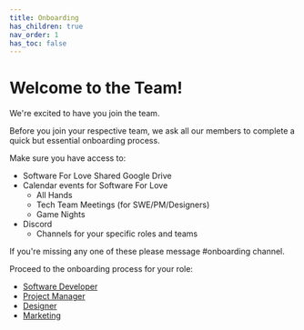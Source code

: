 ```yaml
---
title: Onboarding
has_children: true
nav_order: 1
has_toc: false
---
```


# Welcome to the Team!

We're excited to have you join the team.

Before you join your respective team, we ask all our members to complete a quick but essential onboarding process.

Make sure you have access to:

-   Software For Love Shared Google Drive
-   Calendar events for Software For Love
    -   All Hands
    -   Tech Team Meetings (for SWE/PM/Designers)
    -   Game Nights
-   Discord
    -   Channels for your specific roles and teams

If you're missing any one of these please message #onboarding channel.

Proceed to the onboarding process for your role:

-   [Software Developer](https://software-for-love.github.io/documentation/onboarding/swe)
-   [Project Manager](https://software-for-love.github.io/documentation/onboarding/pm)
-   [Designer](https://software-for-love.github.io/documentation/onboarding/designer)
-   [Marketing](https://software-for-love.github.io/documentation/onboarding/marketing)
